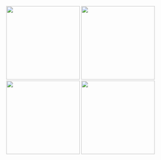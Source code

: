 <center>
  <img
    src="https://github-profile-summary-cards.vercel.app/api/cards/stats?username=xiyaowong&theme=github"
    width="200"
  />
  <img
    src="https://github-profile-summary-cards.vercel.app/api/cards/productive-time?username=xiyaowong&theme=github"
    width="200"
  />
  <br />
  <img
    src="https://github-profile-summary-cards.vercel.app/api/cards/repos-per-language?username=xiyaowong&theme=github"
    width="200"
  />
  <img
    src="https://github-profile-summary-cards.vercel.app/api/cards/most-commit-language?username=xiyaowong&theme=github"
    width="200"
  />
</center>
